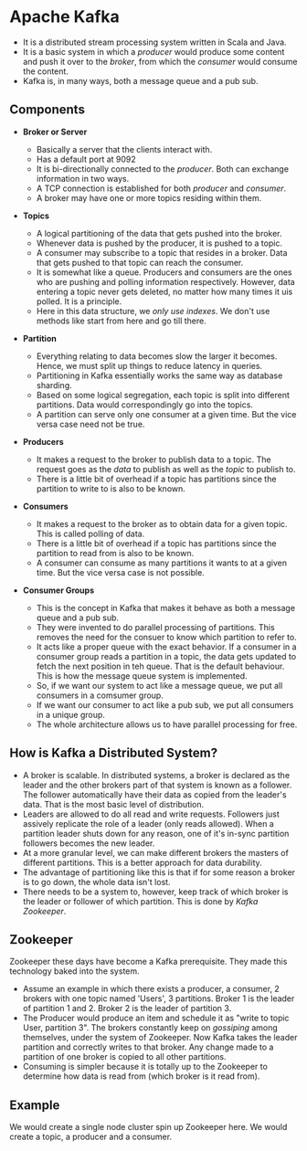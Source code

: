 # Apache Kafka

- It is a distributed stream processing system written in Scala and Java.
- It is a basic system in which a *producer* would produce some content and push it over to the *broker*, from which the *consumer* would consume the content.
- Kafka is, in many ways, both a message queue and a pub sub.


## Components

- **Broker or Server**
    - Basically a server that the clients interact with.
    - Has a default port at 9092
    - It is bi-directionally connected to the *producer*. Both can exchange information in two ways.
    - A TCP connection is established for both *producer* and *consumer*.
    - A broker may have one or more topics residing within them.

- **Topics**
    - A logical partitioning of the data that gets pushed into the broker.
    - Whenever data is pushed by the producer, it is pushed to a topic.
    - A consumer may subscribe to a topic that resides in a broker. Data that gets pushed to that topic can reach the consumer.
    - It is somewhat like a queue. Producers and consumers are the ones who are pushing and polling information respectively. However, data entering a topic never gets deleted, no matter how many times it uis polled. It is a principle.
    - Here in this data structure, we *only use indexes*. We don't use methods like start from here and go till there.

- **Partition**
    - Everything relating to data becomes slow the larger it becomes. Hence, we must split up things to reduce latency in queries.
    - Partitioning in Kafka essentially works the same way as database sharding.
    - Based on some logical segregation, each topic is split into different partitions. Data would correspondingly go into the topics.
    - A partition can serve only one consumer at a given time. But the vice versa case need not be true.

- **Producers**
    - It makes a request to the broker to publish data to a topic. The request goes as the *data* to publish as well as the *topic* to publish to.
    - There is a little bit of overhead if a topic has partitions since the partition to write to is also to be known.

- **Consumers**
    - It makes a request to the broker as to obtain data for a given topic. This is called polling of data.
    - There is a little bit of overhead if a topic has partitions since the partition to read from is also to be known.
    - A consumer can consume as many partitions it wants to at a given time. But the vice versa case is not possible.

- **Consumer Groups**
    - This is the concept in Kafka that makes it behave as both a message queue and a pub sub.
    - They were invented to do parallel processing of partitions. This removes the need for the consuer to know which partition to refer to.
    - It acts like a proper queue with the exact behavior. If a consumer in a consumer group reads a partition in a topic, the data gets updated to fetch the next position in teh queue. That is the default behaviour. This is how the message queue system is implemented.
    - So, if we want our system to act like a message queue, we put all consumers in a comsumer group. 
    - If we want our consumer to act like a pub sub, we put all consumers in a unique group.
    - The whole architecture allows us to have parallel processing for free.


## How is Kafka a Distributed System?

- A broker is scalable. In distributed systems, a broker is declared as the leader and the other brokers part of that system is known as a follower. The follower automatically have their data as copied from the leader's data. That is the most basic level of distribution.
- Leaders are allowed to do all read and write requests. Followers just assively replicate the role of a leader (only reads allowed). When a partition leader shuts down for any reason, one of it's in-sync partition followers becomes the new leader.
- At a more granular level, we can make different brokers the masters of different partitions. This is a better approach for data durability.
- The advantage of partitioning like this is that if for some reason a broker is to go down, the whole data isn't lost.
- There needs to be a system to, however, keep track of which broker is the leader or follower of which partition. This is done by *Kafka Zookeeper*.


## Zookeeper

Zookeeper these days have become a Kafka prerequisite. They made this technology baked into the system.
- Assume an example in which there exists a producer, a consumer, 2 brokers with one topic named 'Users', 3 partitions. Broker 1 is the leader of partition 1 and 2. Broker 2 is the leader of partition 3.
- The Producer would produce an item and schedule it as "write to topic User, partition 3". The brokers constantly keep on *gossiping* among themselves, under the system of Zookeeper. Now Kafka takes the leader partition and correctly writes to that broker. Any change made to a partition of one broker is copied to all other partitions.
- Consuming is simpler because it is totally up to the Zookeeper to determine how data is read from (which broker is it read from).


## Example

We would create a single node cluster spin up Zookeeper here. We would create a topic, a producer and a consumer.